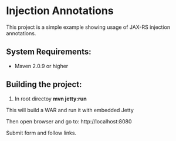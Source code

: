 Injection Annotations
=====================

This project is a simple example showing usage of JAX-RS injection annotations.


System Requirements:
-------------------------

- Maven 2.0.9 or higher


Building the project:
-------------------------

1. In root directoy **mvn jetty:run**

This will build a WAR and run it with embedded Jetty


Then open browser and go to: http://localhost:8080


Submit form and follow links.
